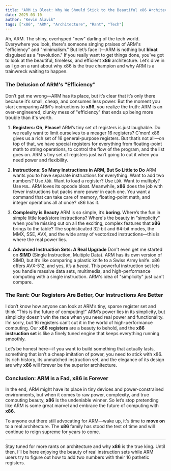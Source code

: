 ```yaml
---
title: "ARM is Bloat: Why We Should Stick to the Beautiful x86 Architecture"
date: 2025-03-10
author: "Kevin Alavik"
tags: ["x86", "ARM", "Architecture", "Rant", "Tech"]
---
```


Ah, ARM. The shiny, overhyped "new" darling of the tech world. Everywhere you look, there's someone singing praises of ARM's "efficiency" and "minimalism." But let’s face it—ARM is nothing but **bloat** disguised as a "revolution." If you really want to get things done, you’ve got to look at the beautiful, timeless, and efficient **x86** architecture. Let’s dive in as I go on a rant about why x86 is the true champion and why ARM is a trainwreck waiting to happen.

### The Delusion of ARM's "Efficiency"

Don’t get me wrong—ARM has its place, but it’s clear that it’s only there because it’s small, cheap, and consumes less power. But the moment you start comparing ARM's instructions to **x86**, you realize the truth: ARM is an over-engineered, clunky mess of "efficiency" that ends up being more trouble than it's worth.

1. **Registers: Oh, Please!**
   ARM’s tiny set of registers is just laughable. Do we really want to limit ourselves to a meager 16 registers? C’mon! x86 gives us a rich set of 16 general-purpose registers. But that’s not all—on top of that, we have special registers for everything from floating-point math to string operations, to control the flow of the program, and the list goes on. ARM's tiny set of registers just isn’t going to cut it when you need power and flexibility.

2. **Instructions: So Many Instructions in ARM, But So Little to Do**
   ARM wants you to have separate instructions for everything. Want to add two numbers? Use `ADD`. Want to load a register? Use `LDR`. Want to multiply? Use `MUL`. ARM loves its opcode bloat. Meanwhile, **x86** does the job with fewer instructions but packs more power in each one. You want a command that can take care of memory, floating-point math, and integer operations all at once? x86 has it.

3. **Complexity is Beauty**
   ARM is so simple, it’s **boring**. Where’s the fun in simple little load/store instructions? Where's the beauty in "simplicity" when you're missing out on all the exciting, complex features that **x86** brings to the table? The sophisticated 32-bit and 64-bit modes, the MMX, SSE, AVX, and the wide array of vectorized instructions—this is where the real power lies.

4. **Advanced Instruction Sets: A Real Upgrade**
   Don't even get me started on **SIMD** (Single Instruction, Multiple Data). ARM has its own version of SIMD, but it’s like comparing a plastic knife to a Swiss Army knife. x86 offers AVX-512, and yes, it’s a *beast*. This powerful instruction set lets you handle massive data sets, multimedia, and high-performance computing with a single instruction. ARM's idea of "simplicity" just can't compare.

### The Rant: Our Registers Are Better, Our Instructions Are Better

I don’t know how anyone can look at ARM’s tiny, sparse register set and think “This is the future of computing!” ARM’s power lies in its simplicity, but simplicity doesn’t win the race when you need real power and functionality. I’m sorry, but 16 registers can’t cut it in the world of high-performance computing. Our **x86 registers** are a beauty to behold, and the **x86 instruction set** is like a finely tuned engine that keeps everything running smoothly.

Let’s be honest here—if you want to build something that actually lasts, something that isn’t a cheap imitation of power, you need to stick with x86. Its rich history, its unmatched instruction set, and the elegance of its design are why **x86** will forever be the superior architecture.

### Conclusion: ARM is a Fad, x86 is Forever

In the end, ARM might have its place in tiny devices and power-constrained environments, but when it comes to raw power, complexity, and true computing beauty, **x86** is the undeniable winner. So let’s stop pretending like ARM is some great marvel and embrace the future of computing with **x86**.

To anyone out there still advocating for ARM—wake up, it's time to **move on** to a real architecture. The **x86** family has stood the test of time and will continue to reign supreme for years to come.

---

Stay tuned for more rants on architecture and why **x86** is the true king. Until then, I’ll be here enjoying the beauty of real instruction sets while ARM users try to figure out how to add two numbers with their 16 pathetic registers.
